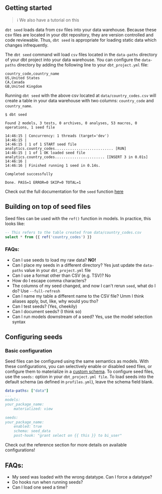 ## Getting started
> ℹ️ We also have a tutorial on this

`dbt seed` loads data from csv files into your data warehouse. Because these csv files are located in your dbt repository, they are version controlled and code reviewable. Thus, `dbt seed` is appropriate for loading static data which changes infrequently.

The `dbt seed` command will load `csv` files located in the `data-paths` directory of your dbt project into your data warehouse. You can configure the `data-paths` directory by adding the following line to your `dbt_project.yml` file:
```csv
country_code,country_name
US,United States
CA,Canada
GB,United Kingdom
```

Running `dbt seed` with the above csv located at `data/country_codes.csv` will create a table in your data warehouse with two columns: `country_code` and `country_name`.

```
$ dbt seed 

Found 2 models, 3 tests, 0 archives, 0 analyses, 53 macros, 0 operations, 1 seed file

14:46:15 | Concurrency: 1 threads (target='dev')
14:46:15 |
14:46:15 | 1 of 1 START seed file analytics.country_codes........................... [RUN]
14:46:15 | 1 of 1 OK loaded seed file analytics.country_codes....................... [INSERT 3 in 0.01s]
14:46:16 |
14:46:16 | Finished running 1 seed in 0.14s.

Completed successfully

Done. PASS=1 ERROR=0 SKIP=0 TOTAL=1
```

Check out the full documentation for the `seed` function [here](link-to-nowhere)

## Building on top of seed files

Seed files can be used with the `ref()` function in models. In practice, this looks like:
```sql
-- This refers to the table created from data/country_codes.csv
select * from {{ ref('country_codes') }}
```

### FAQs:
* Can I use seeds to load my raw data? **NO!**
* Can I place my seeds in a different directory? Yes just update the `data-paths` value in your `dbt_project.yml` file
* Can I use a format other than CSV (e.g. TSV)? No
* How do I escape comma characters?
* The columns of my seed changed, and now I can't rerun `seed`, what do I do? Use `--full-refresh`
* Can I name my table a different name to the CSV file? Umm I think aliases apply, but, like, why would you tho?
* Can I test seeds? (Yes, cheekily)
* Can I document seeds? (I think so)
* Can I run models downstream of a seed? Yes, use the model selection syntax


## Configuring seeds
### Basic configuration

Seed files can be configured using the same semantics as models. With these configurations, you can selectively enable or disabled seed files, or configure them to materialize in a [custom schema](doc:using-custom-schemas). To configure seed files, use the `seeds:` option in your `dbt_project.yml file`. To load seeds into the default schema (as defined in `profiles.yml`), leave the schema field blank.
```yml
data-paths: ["data"]
...
models:
your_package_name:
    materialized: view

seeds:
your_package_name:
    enabled: true
    schema: seed_data
    post-hook: "grant select on {{ this }} to bi_user"

```
Check out the reference section for more details on available configurations!

## FAQs:
* My seed was loaded with the wrong datatype. Can I force a datatype?
* Do hooks run when running seeds?
* Can I load one seed a time?
